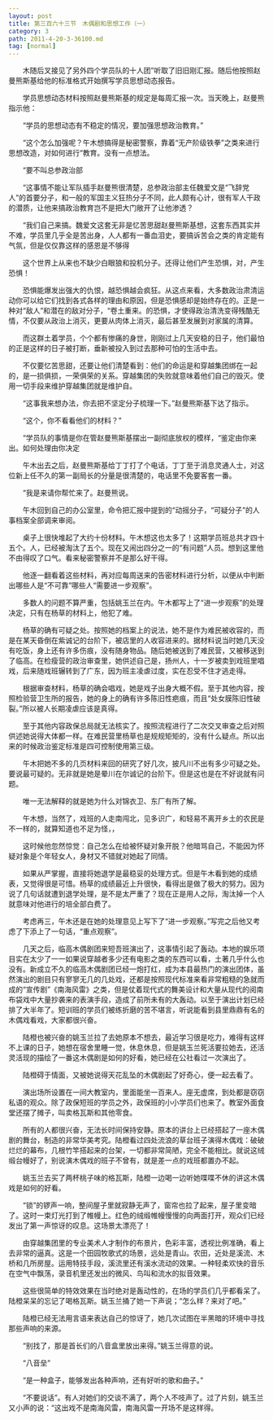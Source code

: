 ```yaml
---
layout: post
title: 第三百六十三节　木偶剧和思想工作（一）
category: 3
path: 2011-4-20-3-36100.md
tag: [normal]
---
```


　　木随后叉接见了另外四个学员队的十人团”听取了旧旧刚汇报。随后他按照赵曼熊斯基给他的标准格式开始撰写学员思想动态报告。

　　学员思想动态材料按照赵曼熊斯基的规定是每周汇报一次。当天晚上，赵曼熊指示他：

　　“学员的思想动态有不稳定的情况，要加强思想政治教育。”

　　“这个怎么加强呢？午木想搞得是秘密警察，靠着“无产阶级铁拳”之类来进行思想改造，对如何进行“教育。没有一点想法。

　　“要不叫总参政治部

　　“这事情不能让军队插手赵曼熊很清楚，总参政治部主任魏爱文是“飞辞党人”的首要分子，和一般的军国主义狂热分子不同，此人颇有心计，很有军人干政的潜质，让他来搞政治教育岂不是把大门敞开了让他渗透？

　　“我们自己来搞。魏爱文这套无非是忆苦思甜赵曼熊斯基想，这套东西其实并不难，学员里几乎全是苦出身，人人都有一番血泪史，要搞诉苦会之类的肯定能有气氛，但是仅仅靠这样的感恩是不够得

　　这个世界上从来也不缺少白眼狼和投机分子。还得让他们产生恐惧，对，产生恐惧！

　　恐惧能爆发出强大的仇恨，越恐惧越会疯狂。从这点来看，大多数政治肃清运动你可以给它们找到各式各样的理由和原因，但是恐惧感却是始终存在的。正是一种对“敌人”和潜在的敌对分子，“卷土重来。的恐惧，才使得政治清洗变得残酷无情，不仅要从政治上消灭，更要从肉体上消灭，最后甚至发展到对家属的清算。

　　而这群土着学员，个个都有惨痛的身世，刚刚过上几天安稳的日子，他们最怕的正是这样的日子被打断，垂新被投入到过去那种可怕的生活中去。

　　不仅要忆苦思甜，还要让他们清楚看到：他们的命运是和穿越集团绑在一起的，是一损俱损，一荣俱荣的关系。穿越集团的失败就意味着他们自己的毁灭。使用一切手段来维护穿越集团就是维护自。

　　“这事我来想办法，你去把不坚定分子梳理一下。”赵曼熊斯基下达了指示。

　　“这个，你不看看他们的材料？”

　　“学员队的事情是你在管赵曼熊斯基摆出一副彻底放权的模样，“鉴定由你来出。如何处理由你决定

　　午木出去之后，赵曼熊斯基给丁丁打了个电话，丁丁至于消息灵通人士，对这位新上任不久的第一副局长的分量是很清楚的，电话里不免要客套一番。

　　“我是来请你帮忙来了。赵曼熊说。

　　午木回到自己的办公室里，命令把汇报中提到的“动摇分子，“可疑分子”的人事档案全部调来审阅。

　　桌子上很快堆起了大约十份材料。午木想这也太多了！这期学员班总共才四十五个。人，已经被淘汰了五个。现在又闹出四分之一的“有问题”人员。想到这里他不由得叹了口气。看来秘密警察并不是那么好干得。

　　他逐一翻看着这些材料，再对应每周送来的告密材料进行分析，以便从中判断出哪些人是“不可靠”哪些人“需要进一步观察”。

　　多数人的问题不算严重，包括姚玉兰在内。午木都写上了“进一步观察”的处理决定，只有在杨草的材料上，他犯了难。

　　杨草的确有可疑之处。按照她的档案上的说法，她不是作为难民被收容的，而是在某天昏倒在紫诚记的台阶下，被店里的人收容进来的。据材料说当时她几天没有吃饭，身上还有许多伤痕，没有随身物品。随后她被送到了难民营，又被移送到了临高。在检瘦营的政治审查里，她供述自己是，扬州人，十一岁被卖到戏班里唱戏，后来随戏班辗转到了广东，因为班主凌虐过度，实在忍受不住才逃走得。

　　根据审查材料，杨草的确会唱戏，她是戏子出身大概不假。至于其他内容，按照检验营卫生所的报告，她的身上的确有许多陈旧性疤痕，而且“处女膜陈旧性破裂。”所以被人长期凌虐应该是真得。

　　至于其他内容政保总局就无法核实了。按照流程进行了二次交叉审查之后对照供述她说得大体都一样。在难民营里杨草也是规规矩矩的，没有什么疑点。所以出来的时候政治鉴定标准是四可控制使用第三级。

　　午木把她不多的几页材料来回的研究了好几次，披凡川不出有多少可疑之处。要说最可疑的。无非就是她是晕川在尔诚记的台阶下。但是这也是在不好说就有问题。

　　唯一无法解释的就是她为什么对锦衣卫、东厂有所了解。

　　午木想，当然了，戏班的人走南闯北，见多识广，和轻易不离开乡土的农民是不一样的，就算知道也不足为怪，，

　　这时候他忽然惊觉：自己怎么在给被怀疑对象开脱？他暗骂自己，不能因为怀疑对象是个年轻女人，身材又不错就对她起了同情。

　　如果从严掌握，直接将她退学是最稳妥的处理方式。但是午木看到她的成绩表，又觉得很是可惜。杨草的成绩最近上升很快，看得出是做了极大的努力。因为说了几句话就遭到退学处理，是不是太严重了？现在正是用人之际，淘汰掉一个人就意味对他进行的培全部白费了。

　　考虑再三，午木还是在她的处理意见上写下了“进一步观察。”写完之后他又考虑了下添上了一句话，“重点观察”。

　　几天之后，临高木偶剧团来短吾班演出了，这事情引起了轰动。本地的娱乐项目实在太少了一一如果说穿越者多少还有电影之类的东西可以看，土著几乎什么也没有。新成立不久的临高木偶剧团已经一炮打红，成为本县最热门的演出团体，虽然演出的剧目只有寥寥无几的几处戏，还都是按照现代标准来看非常粗糙的急就而成的“宣传剧”《南海风雷》之类，但是仗着现代式的舞美设计和大量从现代的阅南布袋戏中大量抄袭来的表演手段，造成了前所未有的大轰动。以至于演出计划已经排了大半年了。短训班的学员们被练折磨的苦不堪言，听说能看到县里鼎鼎有名的木偶戏看戏，大家都很兴奋。

　　陆橙也被兴奋的姚玉兰拉了去她原本不想去，最近学习很是吃力，难得有这样不上课的日子，她想在宿舍里睡一觉，休息休息，但是姚玉兰死活要拉她去，还活灵活现的描绘了一番这木偶剧是如何的好看，她已经在公社看过一次演出了。

　　陆橙碍于情面，又被她说得天花乱坠的木偶剧起了好奇心，便一起去看了。

　　演出场所设置在一间大教室内，里面能坐一百来人。座无虚席，到处都是窃窃私语的观众。除了政保短班的学员之外，政保班的小小学员们也来了。教室外面食堂还摆了摊子，叫卖格瓦斯和其他零食。

　　所有的人都很兴奋，无法长时间保持安静。原本的讲台上已经搭起了一座木偶剧的舞台，制造的非常华美考究。陆橙看过四处流浪的草台班子演得木偶戏：破破烂烂的幕布，几根竹竿搭起来的台架，一切都非常简陋，完全不能相比。就说这绒缎台幔好了，别说演木偶戏的班子不曾有，就是差一点的戏班都置办不起。

　　姚玉兰去买了两杯桃子味的格瓦斯，陆橙一边喝一边听她喋喋不休的讲这木偶戏是如何的好看。

　　“锁”的锣声一响，整间屋子里就寂静无声了，窗帘也拉了起来，屋子里变暗了。这时一束灯光打到了帷幔上。红色的绒缎帷幔慢慢的向两面打开，观众们已经发出了第一声惊讶的叹息。这场景太漂亮了！

　　由穿越集团里的专业美术人才制作的布景片，色彩丰富，透视比例准确，看上去非常的逼真。这是一个田园牧歌式的场景，远处是青山。农田，近处是溪流、木桥和几所房屋。运用特技手段，溪流里还有溪水流动的效果。一种轻柔欢快的音乐在空气中飘荡，录音机里还发出的微风、鸟叫和流水的拟音效果。

　　这些很简单的特效效果在当时绝对是轰动性的，在场的学员们几乎都看呆了。陆橙呆呆的忘记了喝格瓦斯。姚玉兰捅了她一下声说；“怎么样？来对了吧。”

　　陆橙已经无法用言语来表达自己的惊讶了，她几次试图在半黑暗的环境中寻找那些声响的来源。

　　“别找了，那是首长们的八音盒里放出来得。”姚玉兰得意的说。

　　“八音垒”

　　“是一种盒子，能够发出各种声响，还有好听的歌和曲子。”

　　“不要说话”。有人对她们的交谈不满了，两个人不吱声了。过了片刻，姚玉兰又小声的说：“这出戏不是南海风雷，南海风雷一开场不是这样得。